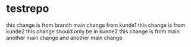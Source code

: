 # testrepo
this change is from branch main
change from kunde1
this change is from kunde2
this change should only be in kunde2
this change is from main
another main change
and another main change